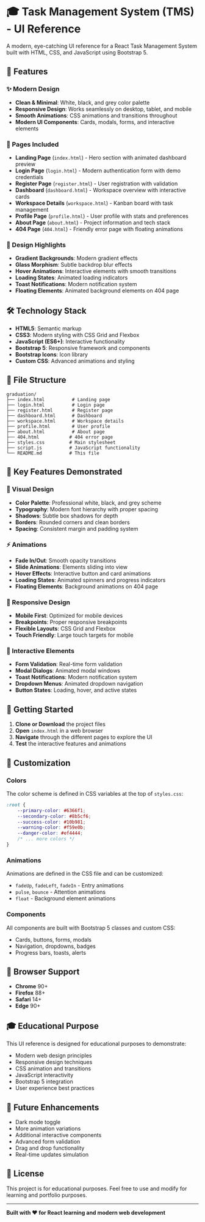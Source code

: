 # 🎓 Task Management System (TMS) - UI Reference

A modern, eye-catching UI reference for a React Task Management System built with HTML, CSS, and JavaScript using Bootstrap 5.

## 🚀 Features

### ✨ Modern Design
- **Clean & Minimal**: White, black, and grey color palette
- **Responsive Design**: Works seamlessly on desktop, tablet, and mobile
- **Smooth Animations**: CSS animations and transitions throughout
- **Modern UI Components**: Cards, modals, forms, and interactive elements

### 📱 Pages Included
- **Landing Page** (`index.html`) - Hero section with animated dashboard preview
- **Login Page** (`login.html`) - Modern authentication form with demo credentials
- **Register Page** (`register.html`) - User registration with validation
- **Dashboard** (`dashboard.html`) - Workspace overview with interactive cards
- **Workspace Details** (`workspace.html`) - Kanban board with task management
- **Profile Page** (`profile.html`) - User profile with stats and preferences
- **About Page** (`about.html`) - Project information and tech stack
- **404 Page** (`404.html`) - Friendly error page with floating animations

### 🎨 Design Highlights
- **Gradient Backgrounds**: Modern gradient effects
- **Glass Morphism**: Subtle backdrop blur effects
- **Hover Animations**: Interactive elements with smooth transitions
- **Loading States**: Animated loading indicators
- **Toast Notifications**: Modern notification system
- **Floating Elements**: Animated background elements on 404 page

## 🛠️ Technology Stack

- **HTML5**: Semantic markup
- **CSS3**: Modern styling with CSS Grid and Flexbox
- **JavaScript (ES6+)**: Interactive functionality
- **Bootstrap 5**: Responsive framework and components
- **Bootstrap Icons**: Icon library
- **Custom CSS**: Advanced animations and styling

## 📁 File Structure

```
graduation/
├── index.html          # Landing page
├── login.html          # Login page
├── register.html       # Register page
├── dashboard.html      # Dashboard
├── workspace.html      # Workspace details
├── profile.html        # User profile
├── about.html          # About page
├── 404.html           # 404 error page
├── styles.css         # Main stylesheet
├── script.js          # JavaScript functionality
└── README.md          # This file
```

## 🎯 Key Features Demonstrated

### 🎨 Visual Design
- **Color Palette**: Professional white, black, and grey scheme
- **Typography**: Modern font hierarchy with proper spacing
- **Shadows**: Subtle box shadows for depth
- **Borders**: Rounded corners and clean borders
- **Spacing**: Consistent margin and padding system

### ⚡ Animations
- **Fade In/Out**: Smooth opacity transitions
- **Slide Animations**: Elements sliding into view
- **Hover Effects**: Interactive button and card animations
- **Loading States**: Animated spinners and progress indicators
- **Floating Elements**: Background animations on 404 page

### 📱 Responsive Design
- **Mobile First**: Optimized for mobile devices
- **Breakpoints**: Proper responsive breakpoints
- **Flexible Layouts**: CSS Grid and Flexbox
- **Touch Friendly**: Large touch targets for mobile

### 🔧 Interactive Elements
- **Form Validation**: Real-time form validation
- **Modal Dialogs**: Animated modal windows
- **Toast Notifications**: Modern notification system
- **Dropdown Menus**: Animated dropdown navigation
- **Button States**: Loading, hover, and active states

## 🚀 Getting Started

1. **Clone or Download** the project files
2. **Open** `index.html` in a web browser
3. **Navigate** through the different pages to explore the UI
4. **Test** the interactive features and animations

## 🎨 Customization

### Colors
The color scheme is defined in CSS variables at the top of `styles.css`:
```css
:root {
    --primary-color: #6366f1;
    --secondary-color: #8b5cf6;
    --success-color: #10b981;
    --warning-color: #f59e0b;
    --danger-color: #ef4444;
    /* ... more colors */
}
```

### Animations
Animations are defined in the CSS file and can be customized:
- `fadeUp`, `fadeLeft`, `fadeIn` - Entry animations
- `pulse`, `bounce` - Attention animations
- `float` - Background element animations

### Components
All components are built with Bootstrap 5 classes and custom CSS:
- Cards, buttons, forms, modals
- Navigation, dropdowns, badges
- Progress bars, toasts, alerts

## 📱 Browser Support

- **Chrome** 90+
- **Firefox** 88+
- **Safari** 14+
- **Edge** 90+

## 🎓 Educational Purpose

This UI reference is designed for educational purposes to demonstrate:
- Modern web design principles
- Responsive design techniques
- CSS animation and transitions
- JavaScript interactivity
- Bootstrap 5 integration
- User experience best practices

## 🔮 Future Enhancements

- Dark mode toggle
- More animation variations
- Additional interactive components
- Advanced form validation
- Drag and drop functionality
- Real-time updates simulation

## 📄 License

This project is for educational purposes. Feel free to use and modify for learning and portfolio purposes.

---

**Built with ❤️ for React learning and modern web development**
